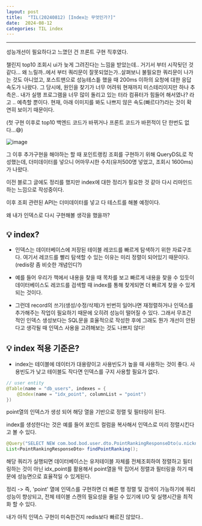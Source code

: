 ```yaml
---
layout: post
title:  "TIL(20240812) [Index는 무엇인가?]"
date:  2024-08-12
categories: TIL index
---
```


----------------------------------------------------------------------------

성능개선이 필요하다고 느꼈던 건 프론트 구현 직후였다.

챌린지 top10 조회시 ui가 늦게 그려진다는 느낌을 받았는데.. 거기서 부터 시작됫던 것 같다...
왜 느릴까..에서 부터 쿼리문이 잘못되었는가..살펴보니 불필요한 쿼리문이 나가는 것도 아니었고, 포스트맨으로 성능테스틑 했을 때 200ms 이하의 요청에 대한 응답속도가 나왔다. 그 당시에, 원인을 찾기가 너무 어려워 현재까지 미스테리이지만 하나 추측은.. 내가 실행 프로그램을 너무 많이 돌리고 있는 터라 컴퓨터가 힘들어 해서였나? 라고 .. 예측할 뿐이다. 현재, 아래 이미지를 봐도 나쁘지 않은 속도(빠르다?)라는 것이 확연히 보이기 때문이다. 

(첫 구현 이후로 top10 백엔드 코드가 바뀌거나 프론트 코드가 바뀐적이 단 한번도 없다...😅)

![image](https://github.com/user-attachments/assets/5723e63a-1460-4271-bd0b-8c6e88871a8b) 


그 이후 추가구현을 해야하는 할 때 포인트랭킹 조회를 구현하기 위해 QueryDSL로 작성했는데, 더미데이터를 넣으니 어마무시한 수치(유저500명 넣었고, 조회시 1600ms)가 나왔다. 

이전 블로그 글에도 정리를 했지만 index에 대한 정리가 필요한 것 같아 다시 리마인드 하는 느낌으로 작성중이다. 

이후 조회 관련된 API는 더미데이터를 넣고 다 테스트를 해볼 예정이다.

왜 내가 인덱스로 다시 구현해볼 생각을 했을까?

## 💡 index?
- 인덱스는 데이터베이스에 저장된 테이블 레코드를 빠르게 탐색하기 위한 자료구조다. 여기서 레코드를 빨리 탐색할 수 있는 이유는 미리 정렬이 되어있기 때문이다. (redis랑 좀 비슷한 개념인디?) 

- 예를 들어 우리가 책에서 내용을 찾을 때 목차를 보고 빠르게 내용을 찾을 수 있듯이 데이터베이스도 레코드를 검색할 때 index를 통해 찾게되면 더 빠르게 찾을 수 있게 되는 것이다.

- 그런데 record의 쓰기(생성/수정/삭제)가 빈번히 일어나면 재정렬하거나 인덱스를 추가해주는 작업이 필요하기 때문에 오히려 성능이 떨어질 수 있다. 
그래서 무조건적인 인덱스 생성보다는 SQL문을 효율적으로 작성한 후에 그래도 뭔가 개선이 안된다고 생각될 때 인덱스 사용을 고려해보는 것도 나쁘지 않다!

## 💡 index 적용 기준은?
- index는 테이블에 데이터가 대용량이고 사용빈도가 높을 때 사용하는 것이 좋다. 사용빈도가 낮고 테이블도 작다면 인덱스를 구지 사용할 필요가 없다. 


```java
// user entity
@Table(name = "db_users", indexes = {
    @Index(name = "idx_point", columnList = "point")
})
```
point열의 인덱스가 생성 되어 해당 열을 기반으로 정렬 및 필터링이 된다.

index를 생성한다는 것은 예를 들어 포인트 컬럼을 복사해서 인덱스로 미리 정렬시킨다고 볼 수 있다. 

```java
@Query("SELECT NEW com.bod.bod.user.dto.PointRankingResponseDto(u.nickname, u.point) FROM User u ORDER BY u.point DESC")
List<PointRankingResponseDto> findPointRanking();
```

해당 쿼리가 실행되면 데이터베이스는 유저테이블 자체를 전체조회하여 정렬하고 필터링하는 것이 아닌 idx_point를 활용해서 point열을 딱 집어서 정렬과 필터링을 하기 때문에 성능면으로 효율적일 수 있게된다.

정리 -> 즉, 'point' 열에 인덱스를 구현하면 더 빠른 행 정렬 및 검색이 가능하기에 쿼리 성능이 향상되고, 전체 테이블 스캔의 필요성을 줄일 수 있기에 I/O 및 실행시간을 최적화 할 수 있다.

내가 아직 인덱스 구현이 미숙한건지 redis보다 빠르진 않았다..





